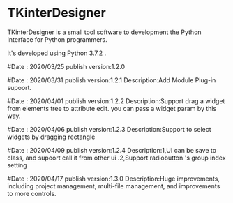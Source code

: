 # TKinterDesigner
TKinterDesigner is a small tool software to development the Python Interface for Python programmers.

It's developed using Python 3.7.2 .

#Date : 2020/03/25
publish version:1.2.0

#Date : 2020/03/31
publish version:1.2.1
Description:Add Module Plug-in supoort.

#Date : 2020/04/01
publish version:1.2.2
Description:Support drag a widget from elements tree to attribute edit. you can pass a widget param by this way.

#Date : 2020/04/06
publish version:1.2.3
Description:Support to select widgets by dragging rectangle 

#Date : 2020/04/09
publish version:1.2.4
Description:1,UI can be save to class, and supoort call it from other ui .2,Support radiobutton 's group index setting

#Date : 2020/04/17
publish version:1.3.0
Description:Huge improvements, including project management, multi-file management, and improvements to more controls.


